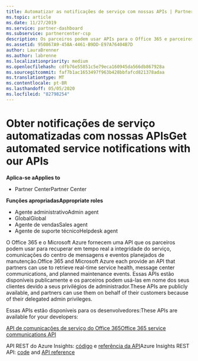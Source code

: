 ```yaml
---
title: Automatizar as notificações de serviço com nossas APIs | Partner Center
ms.topic: article
ms.date: 11/27/2019
ms.service: partner-dashboard
ms.subservice: partnercenter-csp
description: Os parceiros podem usar APIs para o Office 365 e parceiros de Microsoft Azure para a integridade do serviço em tempo real, comunicações do centro de mensagens e eventos de manutenção planejada.
ms.assetid: 950867A9-458A-4461-B9DD-E97A76404B7D
author: LauraBrenner
ms.author: labrenne
ms.localizationpriority: medium
ms.openlocfilehash: cdfb76e55851c5e79eca160945da566db867928a
ms.sourcegitcommit: faf7b1ac1653497f963b428bbfafcd821378adaa
ms.translationtype: MT
ms.contentlocale: pt-BR
ms.lasthandoff: 05/05/2020
ms.locfileid: "82798254"
---
```

# <a name="get-automated-service-notifications-with-our-apis"></a><span data-ttu-id="2d685-103">Obter notificações de serviço automatizadas com nossas APIs</span><span class="sxs-lookup"><span data-stu-id="2d685-103">Get automated service notifications with our APIs</span></span>

<span data-ttu-id="2d685-104">**Aplica-se a**</span><span class="sxs-lookup"><span data-stu-id="2d685-104">**Applies to**</span></span>

-  <span data-ttu-id="2d685-105">Partner Center</span><span class="sxs-lookup"><span data-stu-id="2d685-105">Partner Center</span></span>

<span data-ttu-id="2d685-106">**Funções apropriadas**</span><span class="sxs-lookup"><span data-stu-id="2d685-106">**Appropriate roles**</span></span>

- <span data-ttu-id="2d685-107">Agente administrativo</span><span class="sxs-lookup"><span data-stu-id="2d685-107">Admin agent</span></span>
- <span data-ttu-id="2d685-108">Global</span><span class="sxs-lookup"><span data-stu-id="2d685-108">Global</span></span> 
- <span data-ttu-id="2d685-109">Agente de vendas</span><span class="sxs-lookup"><span data-stu-id="2d685-109">Sales agent</span></span>
- <span data-ttu-id="2d685-110">Agente de suporte técnico</span><span class="sxs-lookup"><span data-stu-id="2d685-110">Helpdesk agent</span></span>

<span data-ttu-id="2d685-111">O Office 365 e o Microsoft Azure fornecem uma API que os parceiros podem usar para recuperar em tempo real a integridade do serviço, comunicações do centro de mensagens e eventos planejados de manutenção.</span><span class="sxs-lookup"><span data-stu-id="2d685-111">Office 365 and Microsoft Azure each provide an API that partners can use to retrieve real-time service health, message center communications, and planned maintenance events.</span></span> <span data-ttu-id="2d685-112">Essas APIs estão disponíveis publicamente e os parceiros podem usá-las em nome dos seus clientes devido a seus privilégios de administrador.</span><span class="sxs-lookup"><span data-stu-id="2d685-112">These APIs are publicly available, and partners can use them on behalf of their customers because of their delegated admin privileges.</span></span>

<span data-ttu-id="2d685-113">Essas APIs estão disponíveis para os desenvolvedores:</span><span class="sxs-lookup"><span data-stu-id="2d685-113">These APIs are available for your developers:</span></span>

[<span data-ttu-id="2d685-114">API de comunicações de serviço do Office 365</span><span class="sxs-lookup"><span data-stu-id="2d685-114">Office 365 service communications API</span></span>](https://go.microsoft.com/fwlink/p/?LinkId=616899)

<span data-ttu-id="2d685-115">API REST do Azure Insights: [código](https://go.microsoft.com/fwlink/p/?LinkId=617299) e [referência da API](https://go.microsoft.com/fwlink/p/?LinkId=617300)</span><span class="sxs-lookup"><span data-stu-id="2d685-115">Azure Insights REST API: [code](https://go.microsoft.com/fwlink/p/?LinkId=617299) and [API reference](https://go.microsoft.com/fwlink/p/?LinkId=617300)</span></span>

 

 



